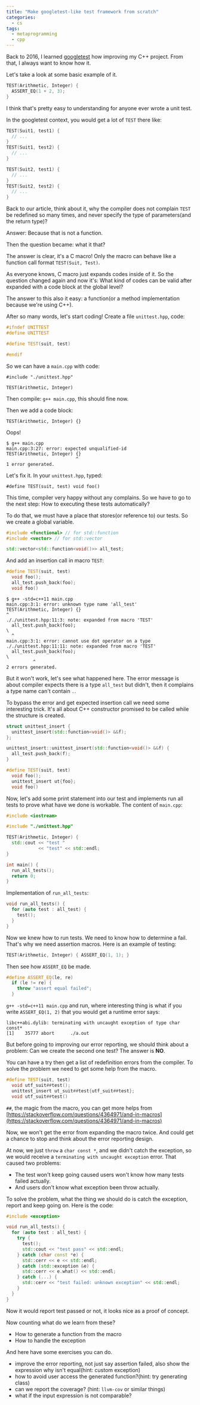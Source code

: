 ```yaml
---
title: "Make googletest-like test framework from scratch"
categories:
  - cs
tags:
  - metaprogramming
  - cpp
---
```


Back to 2016, I learned [googletest](https://github.com/google/googletest) how improving my C++ project. From that, I always want to know how it.

Let's take a look at some basic example of it.

```cpp
TEST(Arithmetic, Integer) {
  ASSERT_EQ(1 + 2, 3);
}
```

I think that's pretty easy to understanding for anyone ever wrote a unit test.

In the googletest context, you would get a lot of `TEST` there like:

```cpp
TEST(Suit1, test1) {
  // ...
}
TEST(Suit1, test2) {
  // ...
}

TEST(Suit2, test1) {
  // ...
}
TEST(Suit2, test2) {
  // ...
}
```

Back to our article, think about it, why the compiler does not complain `TEST` be redefined so many times, and never specify the type of parameters(and the return type)?

Answer: Because that is not a function.

Then the question became: what it that?

The answer is clear, it's a C macro! Only the macro can behave like a function call format `TEST(Suit, Test)`.

As everyone knows, C macro just expands codes inside of it. So the question changed again and now it's: What kind of codes can be valid after expanded with a code block at the global level?

The answer to this also it easy: a function(or a method implementation because we're using C++).

After so many words, let's start coding! Create a file `unittest.hpp`, code:

```cpp
#ifndef UNITTEST
#define UNITTEST

#define TEST(suit, test)

#endif
```

So we can have a `main.cpp` with code:

```
#include "./unittest.hpp"

TEST(Arithmetic, Integer)
```

Then compile: `g++ main.cpp`, this should fine now.

Then we add a code block:

```
TEST(Arithmetic, Integer) {}
```

Oops!

```
$ g++ main.cpp
main.cpp:3:27: error: expected unqualified-id
TEST(Arithmetic, Integer) {}
                          ^
1 error generated.
```

Let's fix it. In your `unittest.hpp`, typed:

```
#define TEST(suit, test) void foo()
```

This time, compiler very happy without any complains. So we have to go to the next step: How to executing these tests automatically?

To do that, we must have a place that stores(or reference to) our tests. So we create a global variable.

```cpp
#include <functional> // for std::function
#include <vector> // for std::vector

std::vector<std::function<void()>> all_test;
```

And add an insertion call in macro `TEST`:

```cpp
#define TEST(suit, test)                                                       \
  void foo();                                                                  \
  all_test.push_back(foo);                                                     \
  void foo()
```

```
$ g++ -std=c++11 main.cpp
main.cpp:3:1: error: unknown type name 'all_test'
TEST(Arithmetic, Integer) {}
^
././unittest.hpp:11:3: note: expanded from macro 'TEST'
  all_test.push_back(foo);                                                     \
  ^
main.cpp:3:1: error: cannot use dot operator on a type
././unittest.hpp:11:11: note: expanded from macro 'TEST'
  all_test.push_back(foo);                                                     \
          ^
2 errors generated.
```

But it won't work, let's see what happened here. The error message is about compiler expects there is a type `all_test` but didn't, then it complains a type name can't contain `.`.

To bypass the error and get expected insertion call we need some interesting trick. It's all about C++ constructor promised to be called while the structure is created.

```cpp
struct unittest_insert {
  unittest_insert(std::function<void()> &&f);
};

unittest_insert::unittest_insert(std::function<void()> &&f) {
  all_test.push_back(f);
}

#define TEST(suit, test)                                                       \
  void foo();                                                                  \
  unittest_insert ut{foo};                                                     \
  void foo()
```

Now, let's add some print statement into our test and implements run all tests to prove what have we done is workable. The content of `main.cpp`:

```cpp
#include <iostream>

#include "./unittest.hpp"

TEST(Arithmetic, Integer) {
  std::cout << "test "
            << "test" << std::endl;
}

int main() {
  run_all_tests();
  return 0;
}
```

Implementation of `run_all_tests`:

```cpp
void run_all_tests() {
  for (auto test : all_test) {
    test();
  }
}
```

Now we knew how to run tests. We need to know how to determine a fail.
That's why we need assertion macros. Here is an example of testing:

```cpp
TEST(Arithmetic, Integer) { ASSERT_EQ(1, 1); }
```

Then see how `ASSERT_EQ` be made.

```cpp
#define ASSERT_EQ(le, re)                                                      \
  if (le != re) {                                                              \
    throw "assert equal failed";                                               \
  }
```

`g++ -std=c++11 main.cpp` and run, where interesting thing is what if you write `ASSERT_EQ(1, 2)` that you would get a runtime error says:

```
libc++abi.dylib: terminating with uncaught exception of type char const*
[1]    35777 abort      ./a.out
```

But before going to improving our error reporting, we should think about a problem: Can we create the second one test? The answer is **NO**.

You can have a try then get a list of redefinition errors from the compiler. To solve the problem we need to get some help from the macro.

```cpp
#define TEST(suit, test)                                                       \
  void utf_suit##test();                                                       \
  unittest_insert ut_suit##test{utf_suit##test};                               \
  void utf_suit##test()
```

`##`, the magic from the macro, you can get more helps from [https://stackoverflow.com/questions/4364971/and-in-macros](https://stackoverflow.com/questions/4364971/and-in-macros)

Now, we won't get the error from expanding the macro twice. And could get a chance to stop and think about the error reporting design.

At now, we just `throw` a `char const *`, and we didn't catch the exception, so we would receive a `terminating with uncaught exception` error. That caused two problems:

- The test won't keep going caused users won't know how many tests failed actually.
- And users don't know what exception been throw actually.

To solve the problem, what the thing we should do is catch the exception, report and keep going on. Here is the code:

```cpp
#include <exception>

void run_all_tests() {
  for (auto test : all_test) {
    try {
      test();
      std::cout << "test pass" << std::endl;
    } catch (char const *e) {
      std::cerr << e << std::endl;
    } catch (std::exception &e) {
      std::cerr << e.what() << std::endl;
    } catch (...) {
      std::cerr << "test failed: unknown exception" << std::endl;
    }
  }
}
```

Now it would report test passed or not, it looks nice as a proof of concept.

Now counting what do we learn from these?

- How to generate a function from the macro
- How to handle the exception

And here have some exercises you can do.

- improve the error reporting, not just say assertion failed, also show the expression why isn't equal(hint: custom exception)
- how to avoid user access the generated function?(hint: try generating class)
- can we report the coverage? (hint: `llvm-cov` or similar things)
- what if the input expression is not comparable?

